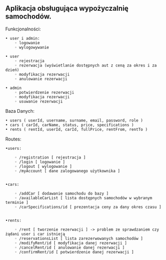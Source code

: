## Aplikacja obsługująca wypożyczalnię samochodów.

Funkcjonalności:

    • user i admin:
        ◦ logowanie
        ◦ wylogowywanie

    • user
        ◦ rejestracja
        ◦ rezerwacja (wyświetlanie dostępnych aut z ceną za okres i za dzień)
        ◦ modyfikacja rezerwacji
        ◦ anulowanie rezerwacji

    • admin
        ◦ potwierdzenie rezerwacji
        ◦ modyfikacja rezerwacji
        ◦ usuwanie rezerwacji


Baza Danych:

    • users ( userId, username, surname, email, password, role )
    • cars ( carId, carName, status, price, specifications )
    • rents ( rentId, userId, carId, fullPrice, rentFrom, rentTo )

Routes: 

    •users:

        ◦ /registration [ rejestracja ]
        ◦ /login [ logowanie ]
        ◦ /logout [ wylogowanie ]
        ◦ /myAccount [ dane zalogowanego użytkownika ]


    •cars:

        ◦ /addCar [ dodawanie samochodu do bazy ]
        ◦ /availableCarList [ lista dostępnych samochodów w wybranym terminie ]
        ◦ /carSpecifications/id	[ prezentacja ceny za dany okres czasu ]


    •rents:

        ◦ /rent [ tworzenie rezerwacji ] -> problem ze sprawdzaniem czy żądani user i car istnieją
        ◦ /reservationsList [ lista zarezerwowanych samochodów ]
        ◦ /modifyRent/id [ modyfikacja danej rezerwacji ]
        ◦ /cancelRent/id [ anulowanie danej rezerwacji ]
        ◦ /confirmRent/id [ potwierdzenie danej rezerwacji ]